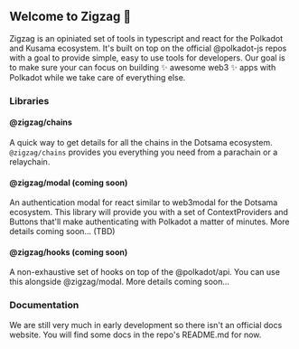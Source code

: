 ## Welcome to Zigzag 👋

Zigzag is an opiniated set of tools in typescript and react for the Polkadot and Kusama ecosystem. It's built on top on the official @polkadot-js repos with a goal to provide simple, easy to use tools for developers. Our goal is to make sure your can focus on building ✨ awesome web3 ✨ apps with Polkadot while we take care of everything else.

### Libraries

#### @zigzag/chains
A quick way to get details for all the chains in the Dotsama ecosystem. `@zigzag/chains` provides you everything you need from a parachain or a relaychain. 

#### @zigzag/modal (coming soon)
An authentication modal for react similar to web3modal for the Dotsama ecosystem. This library will provide you with a set of ContextProviders and Buttons that'll make authenticating with Polkadot a matter of minutes.
More details coming soon... (TBD)

#### @zigzag/hooks (coming soon)
A non-exhaustive set of hooks on top of the @polkadot/api. You can use this alongside @zigzag/modal. More details coming soon...

### Documentation

We are still very much in early development so there isn't an official docs website. You will find some docs in the repo's README.md for now.

